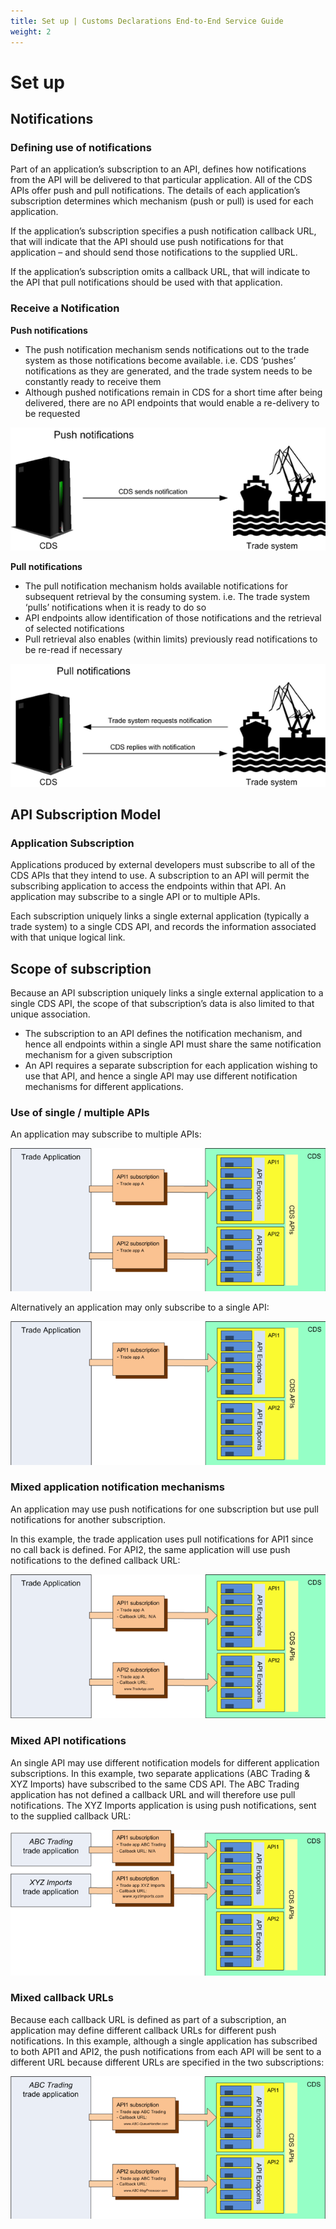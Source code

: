 ```yaml
---
title: Set up | Customs Declarations End-to-End Service Guide
weight: 2
---
```


# Set up

## Notifications
### Defining use of notifications
Part of an application’s subscription to an API, defines how notifications from the API will be delivered to that particular application.
All of the CDS APIs offer push and pull notifications. The details of each application’s subscription determines which mechanism (push or pull) is used for each application.

If the application’s subscription specifies a push notification callback URL, that will indicate that the API should use push notifications for that application – and should send those notifications to the supplied URL.

If the application’s subscription omits a callback URL, that will indicate to the API that pull notifications should be used with that application.

### Receive a Notification
**Push notifications**

-	The push notification mechanism sends notifications out to the trade system as those notifications become available. i.e. CDS ‘pushes’ notifications as they are generated, and the trade system needs to be constantly ready to receive them
-	Although pushed notifications remain in CDS for a short time after being delivered, there are no API endpoints that would enable a re-delivery to be requested


<img src="figures/Pushnot1.png"/>


**Pull notifications**

-	The pull notification mechanism holds available notifications for subsequent retrieval by the consuming system. i.e. The trade system ‘pulls’ notifications when it is ready to do so
-	API endpoints allow identification of those notifications and the retrieval of selected notifications
-	Pull retrieval also enables (within limits) previously read notifications to be re-read if necessary

<img src="figures/PullNot1.png"/>

## API Subscription Model
### Application Subscription
Applications produced by external developers must subscribe to all of the CDS APIs that they intend to use. A subscription to an API will permit the subscribing application to access the endpoints within that API. An application may subscribe to a single API or to multiple APIs.

Each subscription uniquely links a single external application (typically a trade system) to a single CDS API, and records the information associated with that unique logical link.

## Scope of subscription
Because an API subscription uniquely links a single external application to a single CDS API, the scope of that subscription’s data is also limited to that unique association.

- The subscription to an API defines the notification mechanism, and hence all endpoints within a single API must share the same notification mechanism for a given subscription
- An API requires a separate subscription for each application wishing to use that API, and hence a single API may use different notification mechanisms for different applications.

### Use of single / multiple APIs
An application may subscribe to multiple APIs:

<img src="figures/Sing-Mult1.png"/>

Alternatively an application may only subscribe to a single API:

<img src="figures/Sing-Sing1.png"/>

### Mixed application notification mechanisms
An application may use push notifications for one subscription but use pull notifications for another subscription.

In this example, the trade application uses pull notifications for API1 since no call back is defined. For API2, the same application will use push notifications to the defined callback URL:

<img src="figures/Mixed-Not1.png"/>

### Mixed API notifications
An single API may use different notification models for different application subscriptions.
In this example, two separate applications (ABC Trading & XYZ Imports) have subscribed to the same CDS API.
The ABC Trading application has not defined a callback URL and will therefore use pull notifications. The XYZ Imports application is using push notifications, sent to the supplied callback URL:

<img src="figures/Mixed-API1.png"/>

### Mixed callback URLs
Because each callback URL is defined as part of a subscription, an application may define different callback URLs for different push notifications. In this example, although a single application has subscribed to both API1 and API2, the push notifications from each API will be sent to a different URL because different URLs are specified in the two subscriptions:

<img src="figures/Mixed-Callback1.png"/>
